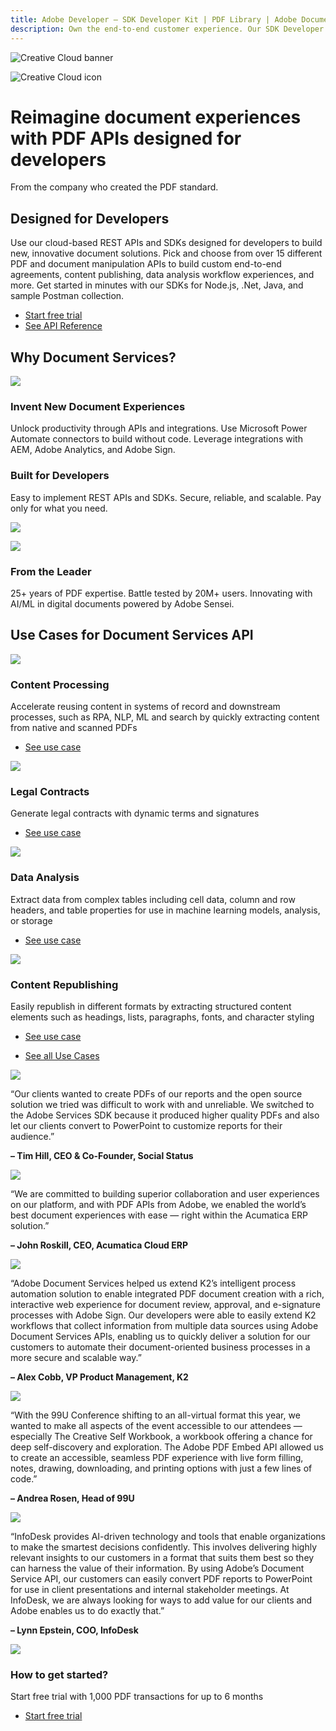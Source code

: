 ```yaml
---
title: Adobe Developer — SDK Developer Kit | PDF Library | Adobe Document Services
description: Own the end-to-end customer experience. Our SDK Developer kits are customizable & built to last. Find an innovative solution with our PDF SDK here.
---
```


<Hero slots="image, icon, heading, text1" variant="halfwidth" />

![Creative Cloud banner](images/home_hero_img.png)

![Creative Cloud icon](images/home_icon.png)

# Reimagine document experiences with PDF APIs designed for developers

From the company who created the PDF standard.




<TextBlock slots="heading, text, buttons" isCentered theme="light"/>

## Designed for Developers

Use our cloud-based REST APIs and SDKs designed for developers to build new, innovative document solutions. Pick and choose from over 15 different PDF and document manipulation APIs to build custom end-to-end agreements, content publishing, data analysis workflow experiences, and more. Get started in minutes with our SDKs for Node.js, .Net, Java, and sample Postman collection.

* [Start free trial](/src/pages/gettingstarted.md)
* [See API Reference](https://www.adobe.com/go/dcsdk_APIdocs)



<TitleBlock slots="heading" theme="lightest" />

## Why Document Services?




<TextBlock slots="image, heading, text" width="33%" theme="lightest" />

![](images/img-consistent-hifi@2x.png)

### Invent New Document Experiences

Unlock productivity through APIs and integrations. 
Use Microsoft Power Automate connectors to build without code.
Leverage integrations with AEM, Adobe Analytics, and Adobe Sign.


<TextBlock slots="heading, text, image" width="33%" theme="lightest" />

### Built for Developers

Easy to implement REST APIs and SDKs. Secure, reliable, and scalable. Pay only for what you need.

![](images/img-customized-experiences@2x.png)


<TextBlock slots="image, heading, text" width="33%" theme="lightest" />

![](images/img-workflow-automation@2x.png)

### From the Leader

25+ years of PDF expertise. Battle tested by 20M+ users. Innovating with AI/ML in digital documents powered by Adobe Sensei.



<TitleBlock slots="heading" theme="dark"/>

## Use Cases for Document Services API




<TextBlock slots="image, heading, text, links" width="25%" theme="dark" />

![](images/ic-sales-proposals.svg)

### Content Processing

Accelerate reusing content in systems of record and downstream processes, such as RPA, NLP, ML and search by quickly extracting content from native and scanned PDFs

* [See use case](/src/pages/use-cases)


<TextBlock slots="image, heading, text, links" width="25%" theme="dark" />

![](images/ic-legal-contracts.svg)

### Legal Contracts

Generate legal contracts with dynamic terms and signatures

* [See use case](/src/pages/use-cases/agreements-and-contracts/legal-contracts.md)


<TextBlock slots="image, heading, text, links" width="25%" theme="dark" />

![](images/ic-invoices.svg)

### Data Analysis

Extract data from complex tables including cell data, column and row headers, and table properties for use in machine learning models, analysis, or storage

* [See use case](/src/pages/use-cases/content-and-data-extraction/data-analysis.md)


<TextBlock slots="image, heading, text, links" width="25%" theme="dark" />

![](images/ic-nda.svg)

### Content Republishing

Easily republish in different formats by extracting structured content elements such as headings, lists, paragraphs, fonts, and character styling

* [See use case](/src/pages/use-cases/content-publishing/index.md)


<TextBlock slots="buttons" isCentered theme="dark"/>

* [See all Use Cases](/src/pages/use-cases)




<TextBlock slots="image, text1, text2" width="33%" theme="lightest" />

![](images/social_status_2x.png)

“Our clients wanted to create PDFs of our reports and the open source solution we tried was difficult to work with and unreliable. We switched to the Adobe Services SDK because it produced higher quality PDFs and also let our clients convert to PowerPoint to customize reports for their audience.”

**– Tim Hill, CEO & Co-Founder, Social Status**


<TextBlock slots="image, text1, text2" width="33%" theme="lightest" />

![](images/acumatica_2x.png)

“We are committed to building superior collaboration and user experiences on our platform, and with PDF APIs from Adobe, we enabled the world’s best document experiences with ease — right within the Acumatica ERP solution.”      

**– John Roskill, CEO, Acumatica Cloud ERP**


<TextBlock slots="image, text1, text2" width="33%" theme="lightest" />

![](images/k2_2x.png)

“Adobe Document Services helped us extend K2’s intelligent process automation solution to enable
integrated PDF document creation with a rich, interactive web experience for document review,
approval, and e-signature processes with Adobe Sign. Our developers were able to easily extend K2
workflows that collect information from multiple data sources using Adobe Document Services APIs,
enabling us to quickly deliver a solution for our customers to automate their document-oriented business processes in a more secure and scalable way.”
            
**– Alex Cobb, VP Product Management, K2**
      



<TextBlock slots="image, text1, text2" width="50%" theme="lightest" />

![](images/ninetynine_u_2x.png)

“With the 99U Conference shifting to an all-virtual format this year, we wanted to make all aspects of the
event accessible to our attendees — especially The Creative Self Workbook, a workbook offering a
chance for deep self-discovery and exploration. The Adobe PDF Embed API allowed us to create an
accessible, seamless PDF experience with live form filling, notes, drawing, downloading, and printing
options with just a few lines of code.”
      
**– Andrea Rosen, Head of 99U**


<TextBlock slots="image, text1, text2" width="50%" theme="lightest" />

![](images/infodesk_2x.png)

“InfoDesk provides AI-driven technology and tools that enable organizations to make the smartest
decisions confidently. This involves delivering highly relevant insights to our customers in a format that
suits them best so they can harness the value of their information. By using Adobe’s Document Service
API, our customers can easily convert PDF reports to PowerPoint for use in client presentations and
internal stakeholder meetings. At InfoDesk, we are always looking for ways to add value for our clients
and Adobe enables us to do exactly that.”      
      
**– Lynn Epstein, COO, InfoDesk**  




<SummaryBlock slots="image, heading, text, buttons" background="rgb(250, 105, 85)" />

![](images/bg-hero.jpeg)

### How to get started?    

Start free trial with 1,000 PDF transactions for up to 6 months

* [Start free trial](/src/pages/gettingstarted.md)